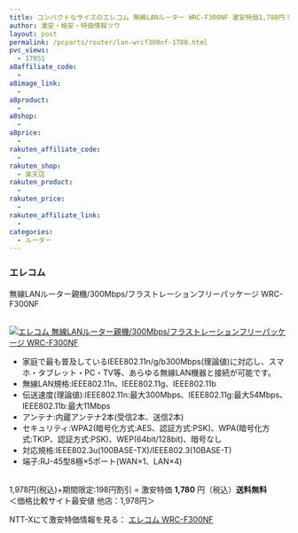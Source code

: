 ```yaml
---
title: コンパクトなサイズのエレコム 無線LANルーター WRC-F300NF 激安特価1,780円！送料無料！
author: 激安・格安・特価情報ツウ
layout: post
permalink: /pcparts/router/lan-wrcf300nf-1780.html
pvc_views:
  - 17051
a8affiliate_code:
  - 
a8image_link:
  - 
a8product:
  - 
a8shop:
  - 
a8price:
  - 
rakuten_affiliate_code:
  - 
rakuten_shop:
  - 楽天店
rakuten_product:
  - 
rakuten_price:
  - 
rakuten_affiliate_link:
  - 
categories:
  - ルーター
---
```

### エレコム  
無線LANルーター親機/300Mbps/フラストレーションフリーパッケージ WRC-F300NF

<div class="img-bg2 img_L">
  <a href="http://px.a8.net/svt/ejp?a8mat=ZYP6S+8IMA3E+S1Q+BWGDT&#038;a8ejpredirect=http://nttxstore.jp/_II_EL14773856" target="_blank"><br /> <img border="0" alt="エレコム 無線LANルーター親機/300Mbps/フラストレーションフリーパッケージ WRC-F300NF" src="http://i1.wp.com/image.nttxstore.jp/l2_images/E/EL/EL14773856.jpg?w=120" data-recalc-dims="1" /></a>
</div>

<!--more-->

  * 家庭で最も普及しているIEEE802.11n/g/b300Mbps(理論値)に対応し、スマホ・タブレット・PC・TV等、あらゆる無線LAN機器と接続が可能です。
  * 無線LAN規格:IEEE802.11n、IEEE802.11g、IEEE802.11b
  * 伝送速度(理論値):IEEE802.11n:最大300Mbps、IEEE802.11g:最大54Mbps、IEEE802.11b:最大11Mbps
  * アンテナ:内蔵アンテナ2本(受信2本、送信2本)
  * セキュリティ:WPA2(暗号化方式:AES、認証方式:PSK)、WPA(暗号化方式:TKIP、認証方式:PSK)、WEP(64bit/128bit)、暗号なし
  * 対応規格:IEEE802.3u(100BASE-TX)/IEEE802.3(10BASE-T)
  * 端子:RJ-45型8極×5ポート(WAN×1、LAN×4)

<br clear="all" />1,978円(税込)+期間限定:198円割引 = 激安特価 <span class="tokka-price"><strong>1,780</strong></span> 円（税込）**送料無料**  
＜価格比較サイト最安値 他店：1,978円＞  
  
NTT-Xにて激安特価情報を見る： <span class="fs150p"><a href="http://px.a8.net/svt/ejp?a8mat=ZYP6S+8IMA3E+S1Q+BWGDT&#038;a8ejpredirect=http://nttxstore.jp/_II_EL14773856" target="_blank">エレコム WRC-F300NF</a></span>